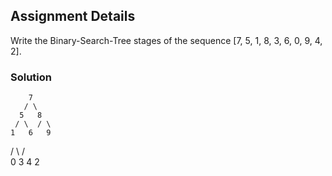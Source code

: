 ## Assignment Details

Write the Binary-Search-Tree stages of the sequence [7, 5, 1, 8, 3, 6, 0, 9, 4, 2].

### Solution

        7
       / \
      5   8
     / \  / \
    1   6   9
   / \  / \
  0   3   4   2
